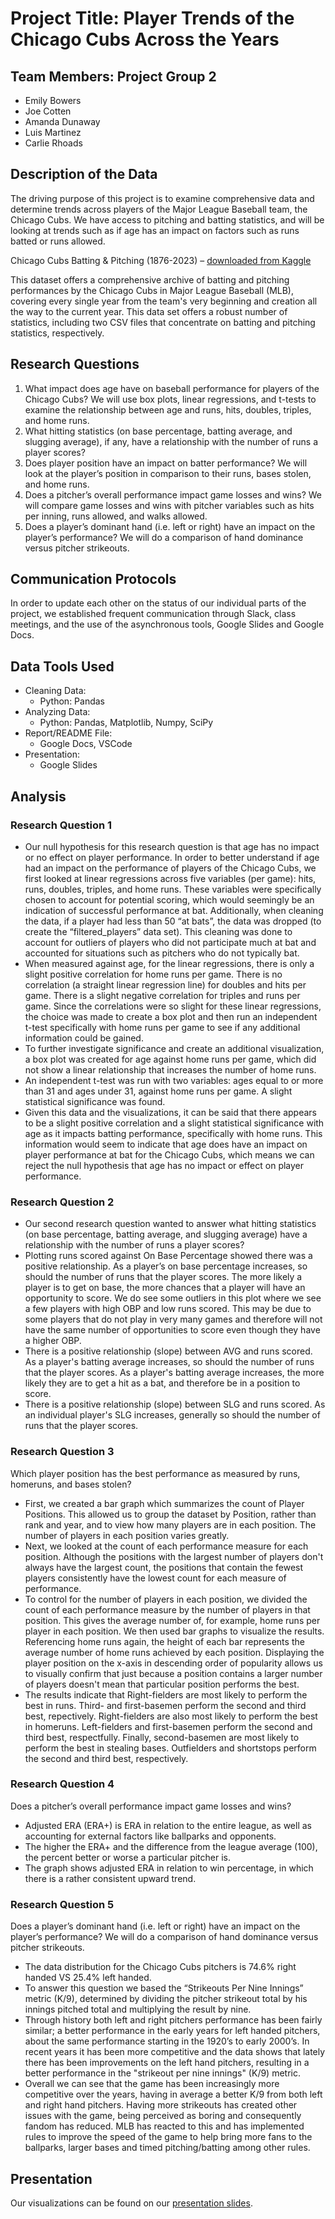 # Project Title: Player Trends of the Chicago Cubs Across the Years

## Team Members: Project Group 2
- Emily Bowers
- Joe Cotten
- Amanda Dunaway
- Luis Martinez
- Carlie Rhoads


## Description of the Data 
The driving purpose of this project is to examine comprehensive data and determine trends across players of the Major League Baseball team, the Chicago Cubs. We have access to pitching and batting statistics, and will be looking at trends such as if age has an impact on factors such as runs batted or runs allowed.


Chicago Cubs Batting & Pitching (1876-2023) – [downloaded from Kaggle](https://www.kaggle.com/datasets/mattop/chicago-cubs-batting-and-pitching-1876-2023)

This dataset offers a comprehensive archive of batting and pitching performances by the Chicago Cubs in Major League Baseball (MLB), covering every single year from the team's very beginning and creation all the way to the current year. This data set offers a robust number of statistics, including two CSV files that concentrate on batting and pitching statistics, respectively. 


## Research Questions
1. What impact does age have on baseball performance for players of the Chicago Cubs? We will use box plots, linear regressions, and t-tests to examine the relationship between age and runs, hits, doubles, triples, and home runs.
2. What hitting statistics (on base percentage, batting average, and slugging average), if any, have a relationship with the number of runs a player scores?
3. Does player position have an impact on batter performance? We will look at the player’s position in comparison to their runs, bases stolen, and home runs.
4. Does a pitcher’s overall performance impact game losses and wins? We will compare game losses and wins with pitcher variables such as hits per inning, runs allowed, and walks allowed.
5. Does a player’s dominant hand (i.e. left or right) have an impact on the player’s performance? We will do a comparison of hand dominance versus pitcher strikeouts.


## Communication Protocols
In order to update each other on the status of our individual parts of the project, we established frequent communication through Slack, class meetings, and the use of the asynchronous tools, Google Slides and Google Docs.

## Data Tools Used
- Cleaning Data: 
  - Python: Pandas
- Analyzing Data:
  - Python: Pandas, Matplotlib, Numpy, SciPy
- Report/README File:
  - Google Docs, VSCode
- Presentation:
  - Google Slides



## Analysis 
### Research Question 1
- Our null hypothesis for this research question is that age has no impact or no effect on player performance. In order to better understand if age had an impact on the performance of players of the Chicago Cubs, we first looked at linear regressions across five variables (per game): hits, runs, doubles, triples, and home runs. These variables were specifically chosen to account for potential scoring, which would seemingly be an indication of successful performance at bat. Additionally, when cleaning the data, if a player had less than 50 “at bats”, the data was dropped (to create the “filtered_players” data set). This cleaning was done to account for outliers of players who did not participate much at bat and accounted for situations such as pitchers who do not typically bat. 
- When measured against age, for the linear regressions, there is only a slight positive correlation for home runs per game. There is no correlation (a straight linear regression line) for doubles and hits per game. There is a slight negative correlation for triples and runs per game. Since the correlations were so slight for these linear regressions, the choice was made to create a box plot and then run an independent t-test specifically with home runs per game to see if any additional information could be gained. 
- To further investigate significance and create an additional visualization, a box plot was created for age against home runs per game, which did not show a linear relationship that increases the number of home runs.
- An independent t-test was run with two variables: ages equal to or more than 31 and ages under 31, against home runs per game. A slight statistical significance was found.
- Given this data and the visualizations, it can be said that there appears to be a slight positive correlation and a slight statistical significance with age as it impacts batting performance, specifically with home runs. This information would seem to indicate that age does have an impact on player performance at bat for the Chicago Cubs, which means we can reject the null hypothesis that age has no impact or effect on player performance. 


### Research Question 2
- Our second research question wanted to answer what hitting statistics (on base percentage, batting average, and slugging average) have a relationship with the number of runs a player scores? 
- Plotting runs scored against On Base Percentage showed there was a positive relationship. As a player’s on base percentage increases, so should the number of runs that the player scores. The more likely a player is to get on base, the more chances that a player will have an opportunity to score. We do see some outliers in this plot where we see a few players with high OBP and low runs scored. This may be due to some players that do not play in very many games and therefore will not have the same number of opportunities to score even though they have a higher OBP. 
- There is a positive relationship (slope) between AVG and runs scored. As a player's batting average increases, so should the number of runs that the player scores. As a player's batting average increases, the more likely they are to get a hit as a bat, and therefore be in a position to score.
- There is a positive relationship (slope) between SLG and runs scored. As an individual player's SLG increases, generally so should the number of runs that the player scores.


### Research Question 3
Which player position has the best performance as measured by runs, homeruns, and bases stolen?
- First, we created a bar graph which summarizes the count of Player Positions. This allowed us to group the dataset by Position, rather than rank and year, and to view how many players are in each position. The number of players in each position varies greatly.
- Next, we looked at the count of each performance measure for each position. Although the positions with the largest number of players don't always have the largest count, the positions that contain the fewest players consistently have the lowest count for each measure of performance.
- To control for the number of players in each position, we divided the count of each performance measure by the number of players in that position. This gives the average number of, for example, home runs per player in each position. We then used bar graphs to visualize the results. Referencing home runs again, the height of each bar represents the average number of home runs achieved by each position. Displaying the player position on the x-axis in descending order of popularity allows us to visually confirm that just because a position contains a larger number of players doesn't mean that particular position performs the best. 
- The results indicate that Right-fielders are most likely to perform the best in runs. Third- and first-basemen perform the second and third best, repectively. Right-fielders are also most likely to perform the best in homeruns. Left-fielders and first-basemen perform the second and third best, respectfully. Finally, second-basemen are most likely to perform the best in stealing bases. Outfielders and shortstops perform the second and third best, respectively.

### Research Question 4
Does a pitcher’s overall performance impact game losses and wins? 
- Adjusted ERA (ERA+) is ERA in relation to the entire league, as well as accounting for external factors like ballparks and opponents.
- The higher the ERA+ and the difference from the league average (100), the percent better or worse a particular pitcher is.
- The graph shows adjusted ERA in relation to win percentage, in which there is a rather consistent upward trend.


### Research Question 5
Does a player’s dominant hand (i.e. left or right) have an impact on the player’s performance? We will do a comparison of hand dominance versus pitcher strikeouts.
- The data distribution for the Chicago Cubs pitchers is 74.6% right handed VS 25.4% left handed.
- To answer this question we based the “Strikeouts Per Nine Innings” metric (K/9), determined by dividing the pitcher strikeout total by his innings pitched total and multiplying the result by nine.
- Through history both left and right pitchers performance has been fairly similar; a better performance in the early years for left handed pitchers, about the same performance starting in the 1920’s to early 2000’s. In recent years it has been more competitive and the data shows that lately there has been improvements on the left hand pitchers, resulting in a better performance in the "strikeout per nine innings" (K/9) metric.
- Overall we can see that the game has been increasingly more competitive over the years, having in average a better K/9 from both left and right hand pitchers. Having more strikeouts has created other issues with the game, being perceived as boring and consequently fandom has reduced. MLB has reacted to this and has implemented rules to improve the speed of the game to help bring more fans to the ballparks, larger bases and timed pitching/batting among other rules.


## Presentation
Our visualizations can be found on our [presentation slides](https://docs.google.com/presentation/d/1E0WVb5j7Sa7nxKiPKwricYTwQSbTrnU1LzUmB71TXM4/edit?usp=sharing).

